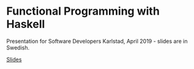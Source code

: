 # Functional Programming with Haskell

Presentation for Software Developers Karlstad, April 2019 - slides are in Swedish.

[Slides](https://erikbackman.github.io/functional-programming-with-haskell/)
